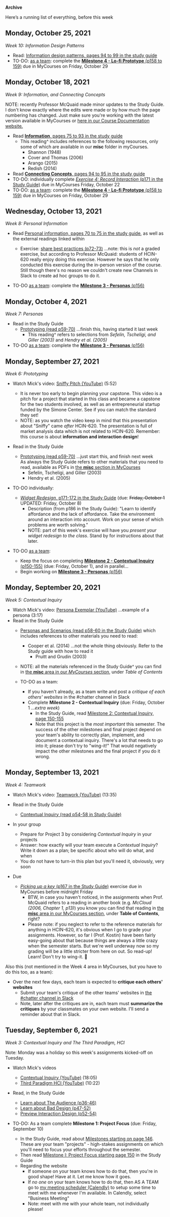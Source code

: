 **Archive**

Here’s a running list of everything, before this week

## Monday, October 25, 2021

*Week 10: Information Design Patterns*

- Read: [Information design patterns, pages 94 to 99 in the study guide](media/book.pdf#page=94)
- TO-DO: [as a team](https://docs.google.com/spreadsheets/d/1U1clsjcfm6UQmgpOSfj9PMU5iLkSvYyq6xvRhagZOug/edit#gid=0): complete the [**Milestone 4 - Lo-fi Prototype** (p158 to 159)](media/book.pdf#page=158) due in MyCourses on Friday, October 29

## Monday, October 18, 2021

*Week 9: Information, and Connecting Concepts*

NOTE: recently Professor McQuaid made minor updates to the Study Guide.  I don't know exactly where the edits were made or by how much the page numbering has changed.  Just make sure you're working with the latest version available in MyCourses or [here in our Course Documentation website.](media/book.pdf)

- Read  [**Information**, pages 75 to 93 in the study guide](media/book.pdf#page=75) 
  - This reading^ includes references to the following resources, only some of which are available in our **misc** folder in myCourses. 
    - Shannon (1948)
    - Cover and Thomas (2006)
    - Arango (2015)
    - Redish (2014)
- Read [**Connecting Concepts**, pages 94 to 95 in the study guide](media/book.pdf#page=94)
- TO-DO: individually complete [*Exercise 4: Record Interaction* (p171 in the Study Guide)](media/book.pdf#page=171) due in MyCourses  Friday, October 22
- TO-DO: [as a team](https://docs.google.com/spreadsheets/d/1U1clsjcfm6UQmgpOSfj9PMU5iLkSvYyq6xvRhagZOug/edit#gid=0): complete the [**Milestone 4 - Lo-fi Prototype** (p158 to 159)](media/book.pdf#page=158) due in MyCourses on Friday, October 29



## Wednesday, October 13, 2021

*Week 8: Personal Information*

- Read [Personal information, pages 70 to 75 in the study guide](https://docs.hcin620.org/media/book.pdf#page=70), as well as the external readings linked within
  - Exercise: [share best practices (p72-73)](https://docs.hcin620.org/media/book.pdf#page=72) ...note: this is *not* a graded exercise, but according to Professor McQuaid: students of HCIN-620 really enjoy doing this exercise.  However he says that he only conducted this exercise during the in-person version of the course.  Still though there's no reason we couldn't create new Channels in Slack to create ad hoc groups to do it.

- TO-DO [as a team](https://docs.google.com/spreadsheets/d/1U1clsjcfm6UQmgpOSfj9PMU5iLkSvYyq6xvRhagZOug/edit#gid=0): complete the [**Milestone 3 - Personas** (p156)](media/book.pdf#page=156)

## Monday, October 4, 2021

*Week 7: Personas*

- Read in the Study Guide
  - [Prototyping (read p59-70)](https://docs.hcin620.org/media/book.pdf#page=60) ...finish this, having started it last week
    - This reading^ refers to selections from *Sefelin, Tscheligi, and Giller (2003)* and *Hendry et al. (2005)*
- TO-DO [as a team](https://docs.google.com/spreadsheets/d/1U1clsjcfm6UQmgpOSfj9PMU5iLkSvYyq6xvRhagZOug/edit#gid=0): complete the [**Milestone 3 - Personas** (p156)](media/book.pdf#page=156)

## Monday, September 27, 2021

*Week 6: Prototyping*

- Watch Mick's video: [Sniffy Pitch (YouTube)](https://youtu.be/j00ntqzNaIU) (5:52)
  - It is never too early to begin planning your capstone. This video is a pitch for a project that started in this class and became a capstone for the two students involved, as well as an entrepreneurial startup funded by the Simone Center. See if you can match the standard they set!
  - NOTE: as you watch the video keep in mind that this presentation about "Sniffy" came *after* HCIN-620. The presentation is full of market analysis data which is not related to HCIN-620.  Remember: this course is about **information and interaction design**!

- Read in the Study Guide
  - [Prototyping (read p59-70)](https://docs.hcin620.org/media/book.pdf#page=60) ...just start this, and finish next week<br>As always the Study Guide refers to other materials that you need to read, available as PDFs in [the **misc** section in MyCourses](https://mycourses.rit.edu/d2l/le/content/936888/Home)
    - Sefelin, Tscheligi, and Giller (2003)
    - Hendry et al. (2005)

- TO-DO individually:
  - [*Widget Redesign*, p171-172 in the Study Guide](media/book.pdf#page=171) (due: <s>Friday, October 1</s> UPDATED: Friday, October 8)
    - Description (from p186 in the Study Guide): "Learn to identify affordance and the lack of affordance. Take the environment around an interaction into account. Work on your sense of which problems are worth solving."
    - NOTE: part of this week's exercise will have you *present your widget redesign to the class*.  Stand by for instructions about that later.
- TO-DO [as a team](https://docs.google.com/spreadsheets/d/1U1clsjcfm6UQmgpOSfj9PMU5iLkSvYyq6xvRhagZOug/edit#gid=0):
  - Keep the focus on completing [**Milestone 2 - Contextual Inquiry** (p150-155)](media/book.pdf#page=150) (due: Friday, October 1), and in parallel...
  - Begin working on [**Milestone 3 - Personas** (p156)](media/book.pdf#page=156)



## Monday, September 20, 2021

*Week 5: Contextual Inquiry*

- Watch Mick's video: [Persona Exemplar (YouTube)](https://youtu.be/D1TE8UJ98h0) ...example of a persona (3:17)
- Read in the Study Guide
  - [Personas and Scenarios (read p58-60 in the Study Guide)](http://docs.hcin620.org/media/book.pdf#page=58) which includes references to other materials you need to read:
    - Cooper et al. (2014) ...not the whole thing obviously.  Refer to the Study guide with how to read it
      - Pruitt and Grudin (2003)
  - NOTE: all the materials referenced in the Study Guide^ you can find in [the **misc** area in our *MyCourses* section](https://mycourses.rit.edu/d2l/le/content/936888/Home), under *Table of Contents*

  - TO-DO as a team:
    - If you haven't already, as a team write and post a *critique of each others' websites* in the #chatter channel in Slack
    - Complete **Milestone 2 - Contextual Inquiry** (due: Friday, October 1 *...extra week*)
      - In the Study Guide, read [Milestone 2: Contextual Inquiry, page 150-155](https://docs.hcin620.org/media/book.pdf#page=150) 
      - Note that this project is the *most important* this semester.  The success of the other milestones and final project depend on your team's ability to correctly plan, implement, and document a contextual inquiry.  There's a lot that needs to go into it; please don't try to "wing-it!"  That would negatively impact the other milestones and the final project if you do it wrong.

## Monday, September 13, 2021

*Week 4: Teamwork*

- Watch Mick's video: [Teamwork (YouTube)](https://youtu.be/gbizsBUuJ8g) (13:35)

- Read in the Study Guide
  - [Contextual Inquiry (read p54-58 in Study Guide)](media/book.pdf#page=54)

- In your group
  - Prepare for Project 3 by considering *Contextual Inquiry* in your projects
  - Answer: how exactly will your team execute a *Contextual Inquiry*?  Write it down as a plan; be specific about who will do what, and when
  - You do not have to turn-in this plan but you'll need it, obviously, very soon

- Due
  - [*Picking up a key* (p167 in the Study Guide)](media/book.pdf#page=167) exercise due in MyCourses before midnight Friday
    - BTW, in case you haven't noticed, in the assignments when Prof. McQuaid refers to a reading in another book (e.g. *McCloud (2006, Chapter 1, p13)*) you know you can find that reading in [the **misc** area in our MyCourses section](https://mycourses.rit.edu/d2l/le/content/936888/Home), under **Table of Contents**, right?
    - Please note: if you neglect to refer to the reference materials for anything in HCIN-620, it's obvious when I go to grade your assignments.  However, so far I (Prof. Kostin) have been fairly easy-going about that because things are always a little crazy when the semester starts.  But we're well underway now so my grading will be a little stricter from here on out.  So read-up!  Learn!  Don't try to wing-it. 🏃

Also this (not mentioned in the Week 4 area in MyCourses, but you have to do this too, as a team):

- Over the next few days, each team is expected to **critique each others' websites** 
  - Submit your team's critique of the other teams' websites in [the #chatter channel in Slack](https://app.slack.com/client/T02BW1KDQSZ/C02CBLE4ERX)
  - Note, later after the critiques are in, each team must **summarize the critiques** by your classmates on your own website.  I'll send a reminder about that in Slack.

## Tuesday, September 6, 2021

*Week 3: Contextual Inquiry and The Third Paradigm, HCI*

Note: Monday was a holiday so this week's assignments kicked-off on Tuesday.

- Watch Mick's videos
  - [Contextual Inquiry (YouTube)](https://youtu.be/fIcel17-JSw) (18:05)
  - [Third Paradigm HCI (YouTube)](https://youtu.be/OkpX7r6Ibyk) (10:22)
- Read, in the Study Guide
  - [Learn about The Audience (p36-46)](https://docs.hcin620.org/media/book.pdf#page=36)
  - [Learn about Bad Design (p47-52)](https://docs.hcin620.org/media/book.pdf#page=47)
  - [Preview Interaction Design (p52-54)](https://docs.hcin620.org/media/book.pdf#page=52)

- TO-DO: As a team complete **Milestone 1: Project Focus** (due: Friday, September 10)
  - In the Study Guide, read about [Milestones starting on page 146](https://docs.hcin620.org/media/book.pdf#page=146).  These are your team "projects" - high-stakes assignments on which you'll need to focus your efforts throughout the semester.
  - Then read [Milestone I: Project Focus starting page 150](https://docs.hcin620.org/media/book.pdf#page=150) in the Study Guide
  - Regarding the website
    - If someone on your team knows how to do that, then you're in good shape! Have at it. Let me know how it goes. 
    - If *no one* on your team knows how to do that, then AS A TEAM go to [my meeting scheduler (Calendly)](https://calendly.com/rkostin) to setup some time to meet with me whenever I'm available.  In Calendly, select "Business Meeting" 
    - Note: meet with me with your whole team, not individually please!

